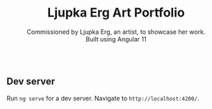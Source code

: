 <div align="center">
  <h1>Ljupka Erg Art Portfolio</h1>
  <p>
    Commissioned by Ljupka Erg, an artist, to showcase her work. <br/> Built using Angular 11
  </p>
</div></br></br>

## Dev server

Run `ng serve` for a dev server. Navigate to `http://localhost:4200/`.
